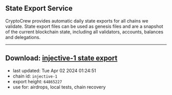 ## State Export Service
CryptoCrew provides automatic daily state exports for all chains we validate. State export files can be used as genesis files and are a snapshot of the current blockchain state, including all validators, accounts, balances and delegations.

---
**Download: [injective-1 state export](https://dl-eu2.ccvalidators.com/SERVICE/injective/injective-1_export_64865227.json)**
---

- last updated: Tue Apr 02 2024 01:24:51
- chain id: `injective-1`
- export height: `64865227`
- use for: airdrops, local tests, chain recovery
